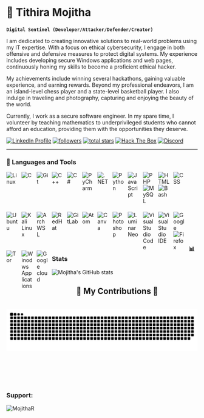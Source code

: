 # 🥷 Tithira Mojitha

**`Digital Sentinel (Developer/Attacker/Defender/Creator)`**

I am dedicated to creating innovative solutions to real-world problems using my IT expertise. With a focus on ethical cybersecurity, I engage in both offensive and defensive measures to protect digital systems. My experience includes developing secure Windows applications and web pages, continuously honing my skills to become a proficient ethical hacker.

My achievements include winning several hackathons, gaining valuable experience, and earning rewards. Beyond my professional endeavors, I am an island-level chess player and a state-level basketball player. I also indulge in traveling and photography, capturing and enjoying the beauty of the world.

Currently, I work as a secure software engineer. In my spare time, I volunteer by teaching mathematics to underprivileged students who cannot afford an education, providing them with the opportunities they deserve.

   <p align="left">
      <!-- Linkedin Profile -->
   <a href="https://www.linkedin.com/in/mojitha-ranasinghe-002358279/">
      <img alt="LinkedIn Profile" title="Connect with me on LinkedIn" src="https://custom-icon-badges.demolab.com/badge/LinkedIn-Connect-blue?logo=linkedin&logoColor=white&style=for-the-badge&labelColor=0A66C2"/></a>
      <!-- Github Profile -->
      <a href="https://github.com/MojithaR">
      <img alt="followers" title="Follow me on GitHub" src="https://custom-icon-badges.demolab.com/github/followers/MojithaR?color=236ad3&labelColor=1155ba&style=for-the-badge&logo=person-add&label=Follow&logoColor=white"/></a>
      <!-- Github Stars -->
   <a href="https://github.com/MojithaR?tab=repositories&sort=stargazers">
      <img alt="total stars" title="Total stars on GitHub" src="https://custom-icon-badges.demolab.com/github/stars/MojithaR?color=55960c&style=for-the-badge&labelColor=488207&logo=star"/></a>
      <!-- Hack The Box Profile -->
   <a href="https://ctf.hackthebox.com/user/profile/338263">
      <img alt="Hack The Box" title="Check out my Hack The Box profile" src="https://custom-icon-badges.demolab.com/badge/Hack%20The%20Box-Profile-green?logo=hackthebox&logoColor=white&style=for-the-badge&labelColor=3E8E41"/></a>
   <!-- Discord Profile -->
   <a href="https://discord.com/users/mojitha__79082">
      <img alt="Discord" title="Connect with me on Discord" src="https://custom-icon-badges.demolab.com/badge/Discord-mojitha__79082-7289DA?logo=discord&logoColor=white&style=for-the-badge&labelColor=5865F2"/></a>
   </p>

---

### 🧰 Languages and Tools

<p align="left">
<!-- Languages -->
<div style="padding-bottom: 20px;">
  <img align="left" alt="Linux" width="30px" style="padding-right:10px;" src="https://cdn.jsdelivr.net/gh/devicons/devicon/icons/linux/linux-original.svg" />
  <img align="left" alt="C" width="30px" style="padding-right:10px;" src="https://cdn.jsdelivr.net/gh/devicons/devicon/icons/c/c-original.svg" />
  <img align="left" alt="Git" width="30px" style="padding-right:10px;" src="https://cdn.jsdelivr.net/gh/devicons/devicon@latest/icons/git/git-plain.svg" />
  <img align="left" alt="C++" width="30px" style="padding-right:10px;" src="https://cdn.jsdelivr.net/gh/devicons/devicon/icons/cplusplus/cplusplus-original.svg" />
  <img align="left" alt="C#" width="30px" style="padding-right:10px;" src="https://cdn.jsdelivr.net/gh/devicons/devicon/icons/csharp/csharp-original.svg" />
   <img align="left" alt="PyCharm" width="30px" style="padding-right:10px;" src="https://cdn.jsdelivr.net/gh/devicons/devicon/icons/pycharm/pycharm-original.svg" />
  <img align="left" alt=".NET" width="30px" style="padding-right:10px;" src="https://cdn.jsdelivr.net/gh/devicons/devicon/icons/dot-net/dot-net-original.svg" />
  <img align="left" alt="Python" width="30px" style="padding-right:10px;" src="https://cdn.jsdelivr.net/gh/devicons/devicon/icons/python/python-original.svg" />
  <img align="left" alt="JavaScript" width="30px" style="padding-right:10px;" src="https://cdn.jsdelivr.net/gh/devicons/devicon/icons/javascript/javascript-original.svg" />
  <img align="left" alt="PHP" width="30px" style="padding-right:10px;" src="https://cdn.jsdelivr.net/gh/devicons/devicon/icons/php/php-original.svg" />
  <img align="left" alt="HTML" width="30px" style="padding-right:10px;" src="https://cdn.jsdelivr.net/gh/devicons/devicon/icons/html5/html5-original.svg" />
  <img align="left" alt="CSS" width="30px" style="padding-right:10px;" src="https://cdn.jsdelivr.net/gh/devicons/devicon/icons/css3/css3-original.svg" />
  <img align="left" alt="MySQL" width="30px" style="padding-right:10px;" src="https://cdn.jsdelivr.net/gh/devicons/devicon/icons/mysql/mysql-original.svg" />
  <img align="left" alt="Bash" width="30px" style="padding-right:10px;" src="https://cdn.jsdelivr.net/gh/devicons/devicon/icons/bash/bash-original.svg" />
</div>
</p>
<br>
<br>
<p align="left">
<!-- Tools -->
<div style="padding-top: 20px; clear: left;">
  <img align="left" alt="Ubuntu" width="30px" style="padding-right:10px;" src="https://cdn.jsdelivr.net/gh/devicons/devicon/icons/ubuntu/ubuntu-plain.svg" />
  <img align="left" alt="Kali Linux" width="30px" style="padding-right:10px;" src="https://cdn.jsdelivr.net/gh/devicons/devicon@latest/icons/kaggle/kaggle-original.svg" />
  <img align="left" alt="Arch WSL" width="30px" style="padding-right:10px;" src="https://cdn.jsdelivr.net/gh/devicons/devicon@latest/icons/archlinux/archlinux-original.svg" />
  <img align="left" alt="RedHat" width="30px" style="padding-right:10px;" src="https://cdn.jsdelivr.net/gh/devicons/devicon/icons/redhat/redhat-plain.svg" />
  <img align="left" alt="GitLab" width="30px" style="padding-right:10px;" src="https://cdn.jsdelivr.net/gh/devicons/devicon/icons/gitlab/gitlab-original.svg" />
  <img align="left" alt="Atom" width="30px" style="padding-right:10px;" src="https://cdn.jsdelivr.net/gh/devicons/devicon/icons/atom/atom-original.svg" />
  <img align="left" alt="Canva" width="30px" style="padding-right:10px;" src="https://cdn.jsdelivr.net/gh/devicons/devicon/icons/canva/canva-original.svg" />
  <img align="left" alt="Photoshop" width="30px" style="padding-right:10px;" src="https://cdn.jsdelivr.net/gh/devicons/devicon/icons/photoshop/photoshop-line.svg" />
  <img align="left" alt="Luminar Neo" width="30px" style="padding-right:10px;" src="https://cdn.jsdelivr.net/gh/devicons/devicon@latest/icons/cmake/cmake-plain.svg" />
  <img align="left" alt="Visual Studio Code" width="30px" style="padding-right:10px;" src="https://cdn.jsdelivr.net/gh/devicons/devicon/icons/vscode/vscode-original.svg" />
  <img align="left" alt="Visual Studio IDE" width="30px" style="padding-right:10px;" src="https://cdn.jsdelivr.net/gh/devicons/devicon/icons/visualstudio/visualstudio-plain.svg" />
  <img align="left" alt="Google" width="30px" style="padding-right:10px;" src="https://cdn.jsdelivr.net/gh/devicons/devicon@latest/icons/google/google-original.svg" />
  <img align="left" alt="Firefox" width="30px" style="padding-right:10px;" src="https://cdn.jsdelivr.net/gh/devicons/devicon/icons/firefox/firefox-original.svg" />
  <img align="left" alt="Tor" width="30px" style="padding-right:10px;" src="https://cdn.jsdelivr.net/gh/devicons/devicon@latest/icons/perl/perl-plain.svg" />
  <img align="left" alt="Winodws Applications" width="30px" style="padding-right:10px;" src="https://cdn.jsdelivr.net/gh/devicons/devicon@latest/icons/windows11/windows11-original.svg" />
  <img align="left" alt="Google cloud" width="30px" style="padding-right:10px;" src="https://cdn.jsdelivr.net/gh/devicons/devicon@latest/icons/googlecloud/googlecloud-plain.svg" />
</div>
</p> <br><br>

<!--Enter Summary-->
#

### 📊 Stats

![Mojitha's GitHub stats](https://github-readme-stats.vercel.app/api?username=MojithaR&show_icons=true&theme=gruvbox)

<!--my contribution-->
<div align="center">
  <h2>🐍 My Contributions 🐍</h2>
  <br>
  <img alt="snake eating my contributions" src="https://raw.githubusercontent.com/salesp07/salesp07/output/github-contribution-grid-snake.svg" />
  
  <br/><br/><br/>
</div>

<!--Support from fans-->
#
<h3 align="left">Support:</h3>
<p>
  <a href="https://www.buymeacoffee.com/mojithar">
    <img align="left" src="https://cdn.buymeacoffee.com/buttons/v2/default-yellow.png" height="50" width="210" alt="MojithaR" />
  </a>
</p>
<br><br>



